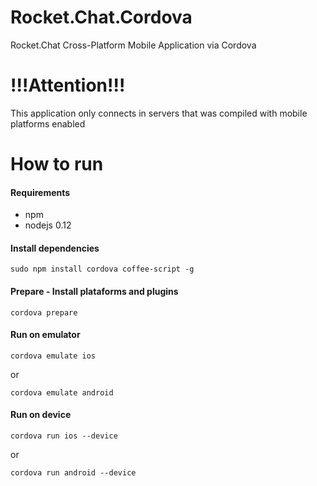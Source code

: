 # Rocket.Chat.Cordova
Rocket.Chat Cross-Platform Mobile Application via Cordova

# !!!Attention!!!
This application only connects in servers that was compiled with mobile platforms enabled

# How to run
#### Requirements
 * npm
 * nodejs 0.12

#### Install dependencies
```shell
sudo npm install cordova coffee-script -g
```

#### Prepare - Install plataforms and plugins
```shell
cordova prepare
```

#### Run on emulator
```shell
cordova emulate ios
```
or
```shell
cordova emulate android
```

#### Run on device
```shell
cordova run ios --device
```
or
```shell
cordova run android --device
```
